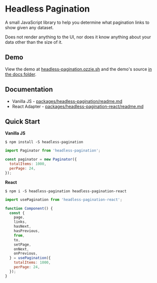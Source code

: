 # Headless Pagination

A small JavaScript library to help you determine what pagination links to show given any dataset.

Does not render anything to the UI, nor does it know anything about your data other than the size of it.

## Demo
View the demo at [headless-pagination.ozzie.sh](https://headless-pagination.ozzie.sh) and the demo's source [in the docs folder](./docs/src/App.tsx).

## Documentation

- Vanilla JS - [packages/headless-pagination/readme.md](./packages/headless-pagination/readme.md)
- React Adapter - [packages/headless-pagination-react/readme.md](./packages/headless-pagination-react/readme.md)

## Quick Start

**Vanilla JS**

```
$ npm install -S headless-pagination
```

```javascript
import Paginator from 'headless-pagination';

const paginator = new Paginator({
  totalItems: 1000,
  perPage: 24, 
});
```

**React**

```
$ npm i -S headless-pagination headless-pagination-react
```

```javascript
import usePagination from 'headless-pagination-react';

function Component() {
  const {
    page,
    links,
    hasNext,
    hasPrevious,
    from,
    to,
    setPage,
    onNext,
    onPrevious,
  } = usePagination({
    totalItems: 1000,
    perPage: 24,
  });
}
```
